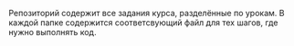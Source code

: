 Репозиторий содержит все задания курса, разделённые по урокам. В каждой папке содержится соответсвующий файл для тех шагов, где нужно выполнять код.